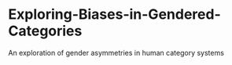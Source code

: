 # Exploring-Biases-in-Gendered-Categories
An exploration of gender asymmetries in human category systems
